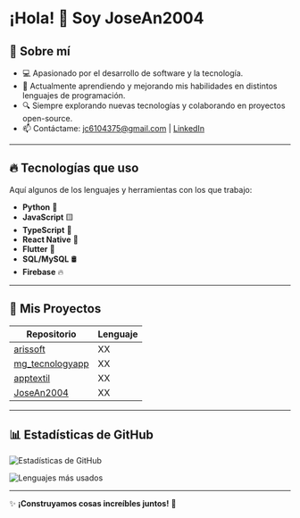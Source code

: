 # ¡Hola! 👋 Soy JoseAn2004  

## 🚀 Sobre mí  
- 💻 Apasionado por el desarrollo de software y la tecnología.  
- 🌱 Actualmente aprendiendo y mejorando mis habilidades en distintos lenguajes de programación.  
- 🔍 Siempre explorando nuevas tecnologías y colaborando en proyectos open-source.  
- 📫 Contáctame: jc6104375@gmail.com | [LinkedIn](https://www.linkedin.com/in/jose-andres-c-a9147b241)  

---

## 🔥 Tecnologías que uso  
Aquí algunos de los lenguajes y herramientas con los que trabajo:  

- **Python** 🐍  
- **JavaScript** 🟨  
- **TypeScript** 🔵  
- **React Native** 📱  
- **Flutter** 💙  
- **SQL/MySQL** 🛢  
- **Firebase** 🔥  

---

## 📂 Mis Proyectos  

| Repositorio | Lenguaje |
|------------|---------|
| [arissoft](https://github.com/JoseAn2004/arissoft) | XX |
| [mg_tecnologyapp](https://github.com/JoseAn2004/mg_tecnologyapp) | XX |
| [apptextil](https://github.com/JoseAn2004/apptextil) | XX |
| [JoseAn2004](https://github.com/JoseAn2004/JoseAn2004) | XX |

---

## 📊 Estadísticas de GitHub  
![Estadísticas de GitHub](https://github-readme-stats.vercel.app/api?username=JoseAn2004&show_icons=true&theme=radical)  

![Lenguajes más usados](https://github-readme-stats.vercel.app/api/top-langs/?username=JoseAn2004&layout=compact&theme=radical)  

---

✨ **¡Construyamos cosas increíbles juntos!** 🚀  
